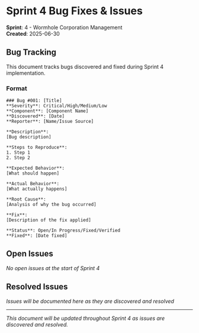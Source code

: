# Sprint 4 Bug Fixes & Issues

**Sprint**: 4 - Wormhole Corporation Management  
**Created**: 2025-06-30  

## Bug Tracking

This document tracks bugs discovered and fixed during Sprint 4 implementation.

### Format
```
### Bug #001: [Title]
**Severity**: Critical/High/Medium/Low
**Component**: [Component Name]
**Discovered**: [Date]
**Reporter**: [Name/Issue Source]

**Description**:
[Bug description]

**Steps to Reproduce**:
1. Step 1
2. Step 2

**Expected Behavior**:
[What should happen]

**Actual Behavior**:
[What actually happens]

**Root Cause**:
[Analysis of why the bug occurred]

**Fix**:
[Description of the fix applied]

**Status**: Open/In Progress/Fixed/Verified
**Fixed**: [Date fixed]
```

## Open Issues

*No open issues at the start of Sprint 4*

## Resolved Issues

*Issues will be documented here as they are discovered and resolved*

---

*This document will be updated throughout Sprint 4 as issues are discovered and resolved.*